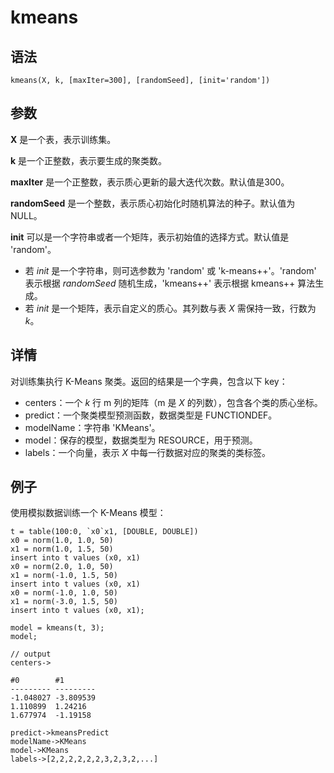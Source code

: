 # kmeans

## 语法

`kmeans(X, k, [maxIter=300], [randomSeed], [init='random'])`

## 参数

**X** 是一个表，表示训练集。

**k** 是一个正整数，表示要生成的聚类数。

**maxIter** 是一个正整数，表示质心更新的最大迭代次数。默认值是300。

**randomSeed** 是一个整数，表示质心初始化时随机算法的种子。默认值为 NULL。

**init** 可以是一个字符串或者一个矩阵，表示初始值的选择方式。默认值是 'random'。

* 若 *init* 是一个字符串，则可选参数为 'random' 或
  'k-means++'。'random' 表示根据 *randomSeed* 随机生成，'kmeans++' 表示根据
  kmeans++ 算法生成。
* 若 *init* 是一个矩阵，表示自定义的质心。其列数与表 *X* 需保持一致，行数为
  *k*。

## 详情

对训练集执行 K-Means 聚类。返回的结果是一个字典，包含以下 key：

* centers：一个 *k* 行 m 列的矩阵（m 是 *X* 的列数），包含各个类的质心坐标。
* predict：一个聚类模型预测函数，数据类型是 FUNCTIONDEF。
* modelName：字符串 'KMeans'。
* model：保存的模型，数据类型为 RESOURCE，用于预测。
* labels：一个向量，表示 *X* 中每一行数据对应的聚类的类标签。

## 例子

使用模拟数据训练一个 K-Means 模型：

```
t = table(100:0, `x0`x1, [DOUBLE, DOUBLE])
x0 = norm(1.0, 1.0, 50)
x1 = norm(1.0, 1.5, 50)
insert into t values (x0, x1)
x0 = norm(2.0, 1.0, 50)
x1 = norm(-1.0, 1.5, 50)
insert into t values (x0, x1)
x0 = norm(-1.0, 1.0, 50)
x1 = norm(-3.0, 1.5, 50)
insert into t values (x0, x1);

model = kmeans(t, 3);
model;

// output
centers->

#0        #1
--------- ---------
-1.048027 -3.809539
1.110899  1.24216
1.677974  -1.19158

predict->kmeansPredict
modelName->KMeans
model->KMeans
labels->[2,2,2,2,2,2,3,2,3,2,...]
```

